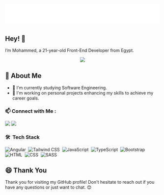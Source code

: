 <h1 align="center">
  <img src="https://github.com/MohammedHassanSalat/MohammedHassanSalat/blob/main/name.svg" alt="Mohammed Hassan" />
</h1>


## Hey! 👋
I’m Mohammed, a 21-year-old Front-End Developer from Egypt.

<div id="header" align="center">
  <img src="https://media.giphy.com/media/M9gbBd9nbDrOTu1Mqx/giphy.gif" width="100"/>
</div>

## 💬 About Me

- 🌱 I'm currently studying Software Engineering.
- 💼 I'm working on personal projects enhancing my skills to achieve my career goals.



### 📫 Connect with Me :

<a href="https://www.linkedin.com/in/mohammed-hassan-588b9421b" target="_blank"><img src="https://img.shields.io/badge/-Mohammed%20Hassan-0077B5?style=for-the-badge&logo=Linkedin&logoColor=white"/></a>
<a href="https://t.me/medosalat" target="_blank"><img src="https://img.shields.io/badge/-Mohammed%20Hassan-0077B5?style=for-the-badge&logo=Telegram&logoColor=white"/></a>



### 🛠 &nbsp;Tech Stack
![Angular](https://img.shields.io/badge/-Angular-05122A?style=flat&logo=angular&logoColor=FF0000)&nbsp;
![Tailwind CSS](https://img.shields.io/badge/-TailwindCSS-05122A?style=flat&logo=tailwindcss&logoColor=0EA5E9)&nbsp;
![JavaScript](https://img.shields.io/badge/-JavaScript-05122A?style=flat&logo=javascript)&nbsp;
![TypeScript](https://img.shields.io/badge/-TypeScript-05122A?style=flat&logo=typescript&logoColor=1572B6)&nbsp;
![Bootstrap](https://img.shields.io/badge/-Bootstrap-05122A?style=flat&logo=bootstrap&logoColor=563D7C)&nbsp;
![HTML](https://img.shields.io/badge/-HTML-05122A?style=flat&logo=HTML5)&nbsp;
![CSS](https://img.shields.io/badge/-CSS-05122A?style=flat&logo=CSS3&logoColor=1572B6)&nbsp;
![SASS](https://img.shields.io/badge/-SASS-05122A?style=flat&logo=SASS&logoColor=FF0000)&nbsp;



## 😄 Thank You

Thank you for visiting my GitHub profile! Don't hesitate to reach out if you have any questions or just want to chat. 😊

